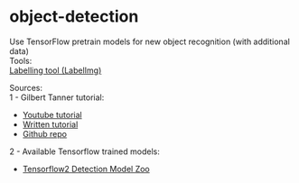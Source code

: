 # object-detection
Use TensorFlow pretrain models for new object recognition (with additional data)  
Tools:  
[Labelling tool (LabelImg)](https://tzutalin.github.io/labelImg/)  

Sources:  
1 - Gilbert Tanner tutorial:
- [Youtube tutorial](https://www.youtube.com/watch?v=cvyDYdI2nEI&ab_channel=GilbertTanner)
- [Written tutorial](https%3A%2F%2Fgilberttanner.com%2Fblog%2Ftensorflow-object-detection-with-tensorflow-2-creating-a-custom-model)
- [Github repo](https://github.com/TannerGilbert/Tensorflow-Object-Detection-API-Train-Model)  

2 - Available Tensorflow trained models:
- [Tensorflow2 Detection Model Zoo](https://github.com/tensorflow/models/blob/master/research/object_detection/g3doc/tf2_detection_zoo.md)
